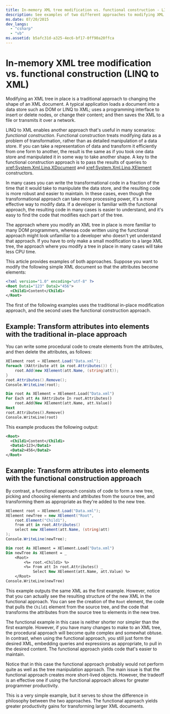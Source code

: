 ```yaml
---
title: In-memory XML tree modification vs. functional construction - LINQ to XML
description: See examples of two different approaches to modifying XML trees.
ms.date: 07/20/2015
dev_langs:
  - "csharp"
  - "vb"
ms.assetid: b5afc31d-a325-4ec6-bf17-0ff90a20ffca
---
```


# In-memory XML tree modification vs. functional construction (LINQ to XML)

Modifying an XML tree in place is a traditional approach to changing the shape of an XML document. A typical application loads a document into a data store such as DOM or LINQ to XML; uses a programming interface to insert or delete nodes, or change their content; and then saves the XML to a file or transmits it over a network.

LINQ to XML enables another approach that's useful in many scenarios: *functional construction*. Functional construction treats modifying data as a problem of transformation, rather than as detailed manipulation of a data store. If you can take a representation of data and transform it efficiently from one form to another, the result is the same as if you took one data store and manipulated it in some way to take another shape. A key to the functional construction approach is to pass the results of queries to <xref:System.Xml.Linq.XDocument> and <xref:System.Xml.Linq.XElement> constructors.

In many cases you can write the transformational code in a fraction of the time that it would take to manipulate the data store, and the resulting code is more robust and easier to maintain. In these cases, even though the transformational approach can take more processing power, it's a more effective way to modify data. If a developer is familiar with the functional approach, the resulting code in many cases is easier to understand, and it's easy to find the code that modifies each part of the tree.

The approach where you modify an XML tree in place is more familiar to many DOM programmers, whereas code written using the functional approach might look unfamiliar to a developer who doesn't yet understand that approach. If you have to only make a small modification to a large XML tree, the approach where you modify a tree in place in many cases will take less CPU time.

This article provides examples of both approaches. Suppose you want to modify the following simple XML document so that the attributes become elements:

```xml
<?xml version="1.0" encoding="utf-8" ?>
<Root Data1="123" Data2="456">
  <Child1>Content</Child1>
</Root>
```

The first of the following examples uses the traditional in-place modification approach, and the second uses the functional construction approach.

## Example: Transform attributes into elements with the traditional in-place approach

You can write some procedural code to create elements from the attributes, and then delete the attributes, as follows:

```csharp
XElement root = XElement.Load("Data.xml");
foreach (XAttribute att in root.Attributes()) {
    root.Add(new XElement(att.Name, (string)att));
}
root.Attributes().Remove();
Console.WriteLine(root);
```

```vb
Dim root As XElement = XElement.Load("Data.xml")
For Each att As XAttribute In root.Attributes()
    root.Add(New XElement(att.Name, att.Value))
Next
root.Attributes().Remove()
Console.WriteLine(root)
```

This example produces the following output:

```xml
<Root>
  <Child1>Content</Child1>
  <Data1>123</Data1>
  <Data2>456</Data2>
</Root>
```

## Example: Transform attributes into elements with the functional construction approach

By contrast, a functional approach consists of code to form a new tree, picking and choosing elements and attributes from the source tree, and transforming them as appropriate as they're added to the new tree.

```csharp
XElement root = XElement.Load("Data.xml");
XElement newTree = new XElement("Root",
    root.Element("Child1"),
    from att in root.Attributes()
    select new XElement(att.Name, (string)att)
);
Console.WriteLine(newTree);
```

```vb
Dim root As XElement = XElement.Load("Data.xml")
Dim newTree As XElement = _
    <Root>
        <%= root.<Child1> %>
        <%= From att In root.Attributes() _
            Select New XElement(att.Name, att.Value) %>
    </Root>
Console.WriteLine(newTree)
```

This example outputs the same XML as the first example. However, notice that you can actually see the resulting structure of the new XML in the functional approach. You can see the creation of the `Root` element, the code that pulls the `Child1` element from the source tree, and the code that transforms the attributes from the source tree to elements in the new tree.

The functional example in this case is neither shorter nor simpler than the first example. However, if you have many changes to make to an XML tree, the procedural approach will become quite complex and somewhat obtuse. In contrast, when using the functional approach, you still just form the desired XML, embedding queries and expressions as appropriate, to pull in the desired content. The functional approach yields code that's easier to maintain.

Notice that in this case the functional approach probably would not perform quite as well as the tree manipulation approach. The main issue is that the functional approach creates more short-lived objects. However, the tradeoff is an effective one if using the functional approach allows for greater programmer productivity.

This is a very simple example, but it serves to show the difference in philosophy between the two approaches. The functional approach yields greater productivity gains for transforming larger XML documents.
